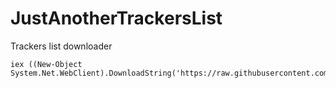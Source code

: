 # JustAnotherTrackersList
Trackers list downloader
```
iex ((New-Object System.Net.WebClient).DownloadString('https://raw.githubusercontent.com/DreamDevLost/JustAnotherTrackersList/master/gettrackerslistwindows.ps1'))
```
